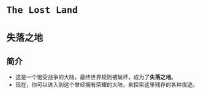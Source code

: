 # `The Lost Land`
# `失落之地`

## 简介
- 这是一个饱受战争的大陆，最终世界规则被破坏，成为了**失落之地**。
- 现在，你可以进入到这个曾经拥有荣耀的大陆，来探索这里残存的各种痕迹。
